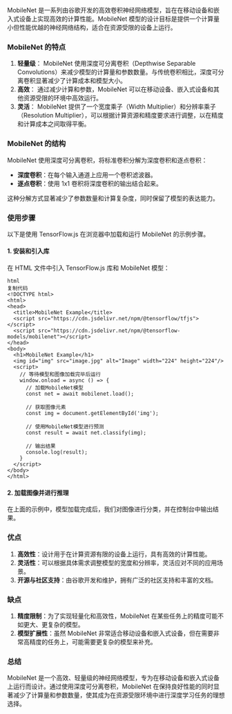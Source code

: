MobileNet 是一系列由谷歌开发的高效卷积神经网络模型，旨在在移动设备和嵌入式设备上实现高效的计算性能。MobileNet 模型的设计目标是提供一个计算量小但性能优越的神经网络结构，适合在资源受限的设备上运行。

### MobileNet 的特点

1. **轻量级**： MobileNet 使用深度可分离卷积（Depthwise Separable Convolutions）来减少模型的计算量和参数数量。与传统卷积相比，深度可分离卷积显著减少了计算成本和模型大小。
2. **高效**： 通过减少计算和参数，MobileNet 可以在移动设备、嵌入式设备和其他资源受限的环境中高效运行。
3. **灵活**： MobileNet 提供了一个宽度乘子（Width Multiplier）和分辨率乘子（Resolution Multiplier），可以根据计算资源和精度要求进行调整，以在精度和计算成本之间取得平衡。

### MobileNet 的结构

MobileNet 使用深度可分离卷积，将标准卷积分解为深度卷积和逐点卷积：

- **深度卷积**：在每个输入通道上应用一个卷积滤波器。
- **逐点卷积**：使用 1x1 卷积将深度卷积的输出结合起来。

这种分解方式显著减少了参数数量和计算复杂度，同时保留了模型的表达能力。

### 使用步骤

以下是使用 TensorFlow.js 在浏览器中加载和运行 MobileNet 的示例步骤。

#### 1. 安装和引入库

在 HTML 文件中引入 TensorFlow.js 库和 MobileNet 模型：

```
html
复制代码
<!DOCTYPE html>
<html>
<head>
  <title>MobileNet Example</title>
  <script src="https://cdn.jsdelivr.net/npm/@tensorflow/tfjs"></script>
  <script src="https://cdn.jsdelivr.net/npm/@tensorflow-models/mobilenet"></script>
</head>
<body>
  <h1>MobileNet Example</h1>
  <img id="img" src="image.jpg" alt="Image" width="224" height="224"/>
  <script>
    // 等待模型和图像加载完毕后运行
    window.onload = async () => {
      // 加载MobileNet模型
      const net = await mobilenet.load();
      
      // 获取图像元素
      const img = document.getElementById('img');
      
      // 使用MobileNet模型进行预测
      const result = await net.classify(img);
      
      // 输出结果
      console.log(result);
    }
  </script>
</body>
</html>
```

#### 2. 加载图像并进行推理

在上面的示例中，模型加载完成后，我们对图像进行分类，并在控制台中输出结果。

### 优点

1. **高效性**：设计用于在计算资源有限的设备上运行，具有高效的计算性能。
2. **灵活性**：可以根据具体需求调整模型的宽度和分辨率，灵活应对不同的应用场景。
3. **开源与社区支持**：由谷歌开发和维护，拥有广泛的社区支持和丰富的文档。

### 缺点

1. **精度限制**：为了实现轻量化和高效性，MobileNet 在某些任务上的精度可能不如更大、更复杂的模型。
2. **模型扩展性**：虽然 MobileNet 非常适合移动设备和嵌入式设备，但在需要非常高精度的任务上，可能需要更复杂的模型来补充。

### 总结

MobileNet 是一个高效、轻量级的神经网络模型，专为在移动设备和嵌入式设备上运行而设计。通过使用深度可分离卷积，MobileNet 在保持良好性能的同时显著减少了计算量和参数数量，使其成为在资源受限环境中进行深度学习任务的理想选择。